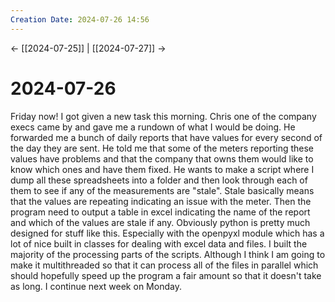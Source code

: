 ```yaml
---
Creation Date: 2024-07-26 14:56
---
```


<- [[2024-07-25]] | [[2024-07-27]]  ->

# 2024-07-26
Friday now! I got given a new task this morning. Chris one of the company execs
came by and gave me a rundown of what I would be doing. He forwarded me a bunch
of daily reports that have values for every second of the day they are sent. He
told me that some of the meters reporting these values have problems and that
the company that owns them would like to know which ones and have them fixed. He
wants to make a script where I dump all these spreadsheets into a folder and
then look through each of them to see if any of the measurements are "stale".
Stale basically means that the values are repeating indicating an issue with the
meter. Then the program need to output a table in excel indicating the name of
the report and which of the values are stale if any. Obviously python is pretty
much designed for stuff like this. Especially with the openpyxl module which has
a lot of nice built in classes for dealing with excel data and files. I built
the majority of the processing parts of the scripts. Although I think I am going
to make it multithreaded so that it can process all of the files in parallel
which should hopefully speed up the program a fair amount so that it doesn't
take as long. I continue next week on Monday.